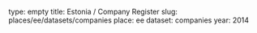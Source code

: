 type: empty
title: Estonia / Company Register
slug: places/ee/datasets/companies
place: ee
dataset: companies
year: 2014
